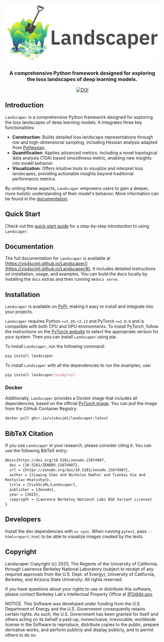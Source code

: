 <div align="center">

<img src="https://github.com/Vis4SciML/Landscaper/blob/main/assets/logo.png?raw=true" width="600">
<br>
<h3>A comprehensive Python framework designed for exploring the loss landscapes of deep learning models.</h3> 
<a href="https://doi.org/10.5281/zenodo.15874987"><img src="https://zenodo.org/badge/978321484.svg" alt="DOI"></a>
</div>


## Introduction

`Landscaper` is a comprehensive Python framework designed for exploring the loss landscapes of deep learning models. It integrates three key functionalities:

- **Construction**: Builds detailed loss landscape representations through low and high-dimensional sampling, including Hessian analysis adapted from [PyHessian](https://github.com/amirgholami/PyHessian).
- **Quantification**: Applies advanced metrics, including a novel topological data analysis (TDA) based smoothness metric, enabling new insights into model behavior.
- **Visualization**: Offers intuitive tools to visualize and interpret loss landscapes, providing actionable insights beyond traditional performance metrics.

By uniting these aspects, `Landscaper` empowers users to gain a deeper, more holistic understanding of their model's behavior. More information can be found in the [documentation](https://vis4sciml.github.io/Landscaper/#).

## Quick Start

Check out the [quick start guide](https://vis4sciml.github.io/Landscaper/quickstart/) for a step-by-step introduction to using `Landscaper`.

## Documentation
The full documentation for `Landscaper` is available at [https://vis4sciml.github.io/Landscaper/](https://vis4sciml.github.io/Landscaper/#). It includes detailed instructions on installation, usage, and examples. You can build the docs locally by installing the `docs` extras and then running `mkdocs serve`.

## Installation
`Landscaper` is available on [PyPI](https://pypi.org/project/landscaper/), making it easy to install and integrate into your projects.

`Landscaper` requires Python `>=3.10,<3.13` and PyTorch `>=2.0.0` and is compatible with both CPU and GPU environments. To install PyTorch, follow the instructions on the [PyTorch website](https://pytorch.org/get-started/locally/) to select the appropriate version for your system. Then you can install `Landscaper` using pip. 

To install `Landscaper`, run the following command:

```bash
pip install landscaper
```

To install `Landscaper` with all the dependencies to run the examples, use:

```bash
pip install landscaper[examples]
```

### Docker

Additionally, `Landscaper` provides a Docker image that includes all dependencies, based on the official [PyTorch image](https://hub.docker.com/layers/pytorch/pytorch/2.6.0-cuda12.4-cudnn9-runtime/images/sha256-77f17f843507062875ce8be2a6f76aa6aa3df7f9ef1e31d9d7432f4b0f563dee). You can pull the image from the GitHub Container Registry:

```bash
docker pull ghcr.io/vis4sciml/landscaper:latest
```

## BibTeX Citation 
If you use `Landscaper` in your research, please consider citing it. You can use the following BibTeX entry:

```
@misc{https://doi.org/10.5281/zenodo.15874987,
  doi = {10.5281/ZENODO.15874987},
  url = {https://zenodo.org/doi/10.5281/zenodo.15874987},
  author = {Jiaqing Chen and Nicholas Hadler and Tiankai Xie and Rostyslav Hnatyshyn},
  title = {Vis4SciML/Landscaper},
  publisher = {Zenodo},
  year = {2025},
  copyright = {Lawrence Berkeley National Labs BSD Variant License}
}
```

## Developers
Install the dev dependencies with `uv sync`. When running `pytest`, pass `--html=report.html` to be able to visualize images created by the tests.

## Copyright

Landscaper Copyright (c) 2025, The Regents of the University of California, through Lawrence Berkeley National Laboratory (subject to receipt of any required approvals from the U.S. Dept. of Energy), University of California, Berkeley,  and Arizona State University.  All rights reserved.

If you have questions about your rights to use or distribute this software, please contact Berkeley Lab's Intellectual Property Office at IPO@lbl.gov.

NOTICE.  This Software was developed under funding from the U.S. Department of Energy and the U.S. Government consequently retains certain rights.  As such, the U.S. Government has been granted for itself and others acting on its behalf a paid-up, nonexclusive, irrevocable, worldwide license in the Software to reproduce, distribute copies to the public, prepare derivative works, and perform publicly and display publicly, and to permit others to do so.
